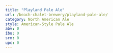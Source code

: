 ```yaml
---
title: "Playland Pale Ale"
url: /beach-chalet-brewery/playland-pale-ale/
category: North American Ale
style: American-Style Pale Ale
abv: 0
ibu: 0
srm: 0
upc: 0
---
```


